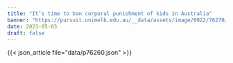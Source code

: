 ```yaml
---
title: "It’s time to ban corporal punishment of kids in Australia"
banner: "https://pursuit.unimelb.edu.au/__data/assets/image/0022/76270/8ccb77a52828db7d9ec364acbf16f664a6aa32b5.jpg"
date: 2023-05-03
draft: false
---
```


{{< json_article file="data/p76260.json" >}}